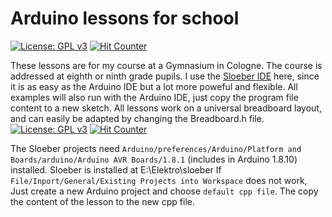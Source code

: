 # Arduino lessons for school
[![License: GPL v3](https://img.shields.io/badge/License-GPLv3-blue.svg)](https://www.gnu.org/licenses/gpl-3.0)
[![Hit Counter](https://hitcounter.pythonanywhere.com/count/tag.svg?url=https%3A%2F%2Fgithub.com%2FArminJo%2FArduino-Lessons-for-School)](https://github.com/brentvollebregt/hit-counter)

These lessons are for my course at a Gymnasium in Cologne. The course is addressed at eighth or ninth grade pupils. 
I use the [Sloeber IDE](http://eclipse.baeyens.it/) here, since it is as easy as the Arduino IDE but a lot more poweful and flexible.
All examples will also run with the Arduino IDE, just copy the program file content to a new sketch.
All lessons work on a universal breadboard layout, and can easily be adapted by changing the Breadboard.h file.
[![License: GPL v3](https://img.shields.io/badge/License-GPLv3-blue.svg)](https://www.gnu.org/licenses/gpl-3.0)
[![Hit Counter](https://hitcounter.pythonanywhere.com/count/tag.svg?url=https%3A%2F%2Fgithub.com%2FArminJo%2FArduino-Lessons-for-School)](https://github.com/brentvollebregt/hit-counter)

The Sloeber projects need `Arduino/preferences/Arduino/Platform and Boards/arduino/Arduino AVR Boards/1.8.1` (includes in Arduino 1.8.10) installed.
Sloeber is installed at E:\Elektro\sloeber
If `File/Inport/General/Existing Projects into Workspace` does not work, Just create a new Arduino project and choose `default cpp file`. The copy the content of the lesson to the new cpp file.

